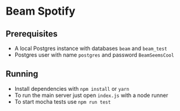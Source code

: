 # Beam Spotify

## Prerequisites
* A local Postgres instance with databases `beam` and `beam_test`
* Postgres user with name `postgres` and password `BeamSeemsCool`

## Running
* Install dependencies with `npm install` or `yarn`
* To run the main server just open `index.js` with a node runner
* To start mocha tests use `npm run test`
